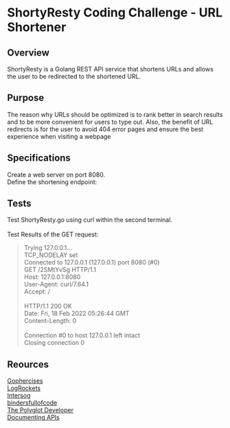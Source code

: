 # ShortyResty Coding Challenge - URL Shortener

## Overview
ShortyResty is a Golang REST API service that shortens URLs and allows the user to be redirected to the shortened URL.

## Purpose
The reason why URLs should be optimized is to rank better in search results and to be more convenient for users to type out. Also, the benefit of URL redirects is for the user to avoid 404 error pages and ensure the best experience when visiting a webpage

## Specifications
Create a web server on port 8080. <br>
Define the shortening endpoint:<br>

## Tests
Test ShortyResty.go using curl within the second terminal. <br>
<br>
Test Results of the GET request:

>    Trying 127.0.0.1... <br>
>  TCP_NODELAY set<br>
>  Connected to 127.0.0.1 (127.0.0.1) port 8080 (#0)<br>
>  GET /2SMtYvSg HTTP/1.1<br>
>  Host: 127.0.0.1:8080<br>
>  User-Agent: curl/7.64.1<br>
>  Accept: */*<br>
>  <br>
>  HTTP/1.1 200 OK<br>
>  Date: Fri, 18 Feb 2022 05:26:44 GMT<br>
>  Content-Length: 0<br>
>  <br>
>  Connection #0 to host 127.0.0.1 left intact<br>
>  Closing connection 0<br>


## Reources
[Gophercises](https://gophercises.com/)<br>
[LogRockets](https://blog.logrocket.com/creating-a-web-server-with-golang/)<br>
[Intersog](https://intersog.com/blog/how-to-write-a-custom-url-shortener-using-golang-and-redis/)<br>
[bindersfullofcode](http://bindersfullofcode.com/2019/02/12/golang-url-shortener.html)<br>
[The Polyglot Developer](https://www.youtube.com/watch?v=OVBvOuxbpHA)<br>
[Documenting APIs](https://idratherbewriting.com/learnapidoc/docapis_install_curl.html)
